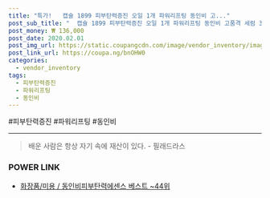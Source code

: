 ```yaml
--- 
title: "특가!   캡슐 1899 피부탄력증진 오일 1개 파워리프팅 동인비 고..." 
post_sub_title: "  캡슐 1899 피부탄력증진 오일 1개 파워리프팅 동인비 고품격 세럼 30ml" 
post_money: ₩ 136,000 
post_date: 2020.02.01 
post_img_url: https://static.coupangcdn.com/image/vendor_inventory/images/2018/07/12/15/6/27b358a2-30d9-4623-8666-a694dfcc2be5.png 
post_link_url: https://coupa.ng/bnOHW0 
categories: 
  - vendor_inventory 
tags: 
  - 피부탄력증진 
  - 파워리프팅 
  - 동인비 
--- 
```

  #피부탄력증진 #파워리프팅 #동인비 
<hr> 

> 배운 사람은 항상 자기 속에 재산이 있다. - 필래드라스 


### POWER LINK

* <a href="https://blog.naver.com/santokki14/221792338305" target="_blank">화장품/미용 / 동인비피부탄력에센스 베스트 ~44위</a>
